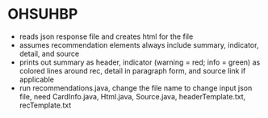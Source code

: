 # OHSUHBP

- reads json response file and creates html for the file
- assumes recommendation elements always include summary, indicator, detail, and source
- prints out summary as header, indicator (warning = red; info = green) as colored lines around rec, detail in paragraph form, and source link if applicable
- run recommendations.java, change the file name to change input json file, need CardInfo.java, Html.java, Source.java, headerTemplate.txt, recTemplate.txt
